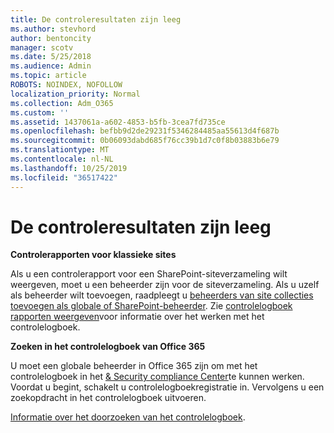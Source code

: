 ```yaml
---
title: De controleresultaten zijn leeg
ms.author: stevhord
author: bentoncity
manager: scotv
ms.date: 5/25/2018
ms.audience: Admin
ms.topic: article
ROBOTS: NOINDEX, NOFOLLOW
localization_priority: Normal
ms.collection: Adm_O365
ms.custom: ''
ms.assetid: 1437061a-a602-4853-b5fb-3cea7fd735ce
ms.openlocfilehash: befbb9d2de29231f5346284485aa55613d4f687b
ms.sourcegitcommit: 0b06093dabd685f76cc39b1d7c0f8b03883b6e79
ms.translationtype: MT
ms.contentlocale: nl-NL
ms.lasthandoff: 10/25/2019
ms.locfileid: "36517422"
---
```

# <a name="auditing-results-are-blank"></a>De controleresultaten zijn leeg

 **Controlerapporten voor klassieke sites**
  
Als u een controlerapport voor een SharePoint-siteverzameling wilt weergeven, moet u een beheerder zijn voor de siteverzameling. Als u uzelf als beheerder wilt toevoegen, raadpleegt u [beheerders van site collecties toevoegen als globale of SharePoint-beheerder](https://go.microsoft.com/fwlink/?linkid=869390). Zie [controlelogboek rapporten weergeven](https://go.microsoft.com/fwlink/?linkid=395237)voor informatie over het werken met het controlelogboek. 
  
 **Zoeken in het controlelogboek van Office 365**
  
U moet een globale beheerder in Office 365 zijn om met het controlelogboek in het [ &amp; Security compliance Center](https://protection.office.com)te kunnen werken. Voordat u begint, schakelt u controlelogboekregistratie in. Vervolgens u een zoekopdracht in het controlelogboek uitvoeren. 
  
[Informatie over het doorzoeken van het controlelogboek](https://go.microsoft.com/fwlink/?linkid=708432).
  

